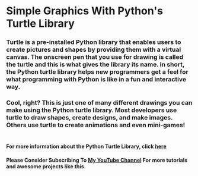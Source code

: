 # Simple Graphics With Python's Turtle Library
### Turtle is a pre-installed Python library that enables users to create pictures and shapes by providing them with a virtual canvas. The onscreen pen that you use for drawing is called the turtle and this is what gives the library its name. In short, the Python turtle library helps new programmers get a feel for what programming with Python is like in a fun and interactive way.

### Cool, right? This is just one of many different drawings you can make using the Python turtle library. Most developers use turtle to draw shapes, create designs, and make images. Others use turtle to create animations and even mini-games!

#

#### For more information about the Python Turtle Library, click [here](https://realpython.com/beginners-guide-python-turtle/)

#### Please Consider Subscribing To [My YouTube Channel](https://www.youtube.com/@codinghackswithemile/) For more tutorials and awesome projects like this.
